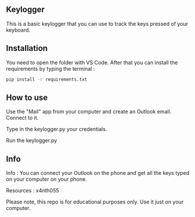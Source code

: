 ## Keylogger

This is a basic keylogger that you can use to track the keys pressed of your keyboard.

## Installation

You need to open the folder with VS Code. After that you can install the requirements by typing the terminal :

```bash
pip install -r requirements.txt
```

## How to use

Use the "Mail" app from your computer and create an Outlook email. Connect to it.

Type in the keylogger.py your credentials.

Run the keylogger.py

## Info

Info : You can connect your Outlook on the phone and get all the keys typed on your computer on your phone.

Resources : x4nth055

Please note, this repo is for educational purposes only. Use it just on your computer.
